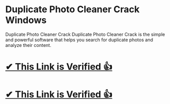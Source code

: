 # Duplicate Photo Cleaner Crack Windows

Duplicate Photo Cleaner Crack Duplicate Photo Cleaner Crack is the simple and powerful software that helps you search for duplicate photos and analyze their content.

# [✔ This Link is Verified 👍](https://tinyurl.com/te5uctu6)

# [✔ This Link is Verified 👍](https://tinyurl.com/te5uctu6)
